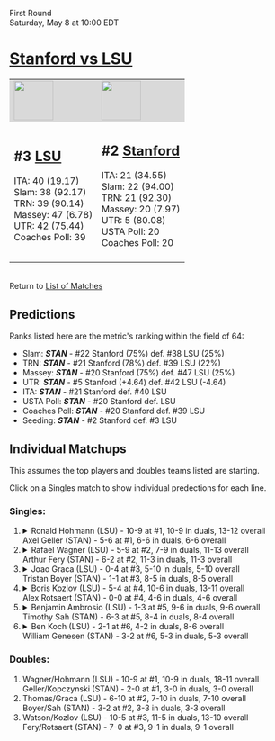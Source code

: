 First Round  
Saturday, May 8 at 10:00 EDT
# [Stanford vs LSU](https://www.ncaa.com/game/5833379) 

<table>  
<tr style="background-color: #d9d9d9 !important"><td><a href="#"><img src="https://www.ncaa.com/sites/default/files/images/logos/schools/l/lsu.70.png" width="70" height="70" /></a></td><td><a href="#"><img src="https://www.ncaa.com/sites/default/files/images/logos/schools/s/stanford.70.png" width="70" height="70" /></a></td></tr>
<tr><td>  

<h2>#3 <a href="#">LSU</a></h2>  
ITA: 40 (19.17)<br>  
Slam: 38 (92.17)<br>  
TRN: 39 (90.14)<br>  
Massey: 47 (6.78)<br>  
UTR: 42 (75.44)<br>  
Coaches Poll: 39<br>  
<br>  

</td><td>  

<h2>#2 <a href="#">Stanford</a></h2>  
ITA: 21 (34.55)<br>  
Slam: 22 (94.00)<br>  
TRN: 21 (92.30)<br>  
Massey: 20 (7.97)<br>  
UTR: 5 (80.08)<br>  
USTA Poll: 20<br>  
Coaches Poll: 20<br>  
<br>  

</td></tr></table>  


<br>Return to [List of Matches](../index.md)  

## Predictions  

Ranks listed here are the metric's ranking within the field of 64:  
- Slam: ***STAN*** - #22 Stanford (75%) def. #38 LSU (25%)  
- TRN: ***STAN*** - #21 Stanford (78%) def. #39 LSU (22%)  
- Massey: ***STAN*** - #20 Stanford (75%) def. #47 LSU (25%)  
- UTR: ***STAN*** - #5 Stanford (+4.64) def. #42 LSU (-4.64)  
- ITA: ***STAN*** - #21 Stanford def. #40 LSU  
- USTA Poll: ***STAN*** - #20 Stanford def. LSU  
- Coaches Poll: ***STAN*** - #20 Stanford def. #39 LSU  
- Seeding: ***STAN*** - #2 Stanford def. #3 LSU  

## Individual Matchups  

This assumes the top players and doubles teams listed are starting.  

Click on a Singles match to show individual predections for each line.  

### Singles:  

<ol>
<li><details><summary markdown="span">
Ronald Hohmann (LSU) - 10-9 at #1, 10-9 in duals, 13-12 overall<br>  
Axel Geller (STAN) - 5-6 at #1, 6-6 in duals, 6-6 overall
</summary><h4>Predictions</h4><ul>
<li>Slam: <b><i>VT</i></b> - #30 Virginia Tech (56%) def. #35 Texas Tech (44%)</li>  
</ul></details></li>
<li><details><summary markdown="span">
Rafael Wagner (LSU) - 5-9 at #2, 7-9 in duals, 11-13 overall<br>  
Arthur Fery (STAN) - 6-2 at #2, 11-3 in duals, 11-3 overall
</summary><h4>Predictions</h4><ul>
<li>Slam: <b><i>VT</i></b> - #30 Virginia Tech (56%) def. #35 Texas Tech (44%)</li>  
</ul></details></li>
<li><details><summary markdown="span">
Joao Graca (LSU) - 0-4 at #3, 5-10 in duals, 5-10 overall<br>  
Tristan Boyer (STAN) - 1-1 at #3, 8-5 in duals, 8-5 overall
</summary><h4>Predictions</h4><ul>
<li>Slam: <b><i>VT</i></b> - #30 Virginia Tech (56%) def. #35 Texas Tech (44%)</li>  
</ul></details></li>
<li><details><summary markdown="span">
Boris Kozlov (LSU) - 5-4 at #4, 10-6 in duals, 13-11 overall<br>  
Alex Rotsaert (STAN) - 0-0 at #4, 4-6 in duals, 4-6 overall
</summary><h4>Predictions</h4><ul>
<li>Slam: <b><i>VT</i></b> - #30 Virginia Tech (56%) def. #35 Texas Tech (44%)</li>  
</ul></details></li>
<li><details><summary markdown="span">
Benjamin Ambrosio (LSU) - 1-3 at #5, 9-6 in duals, 9-6 overall<br>  
Timothy Sah (STAN) - 6-3 at #5, 8-4 in duals, 8-4 overall
</summary><h4>Predictions</h4><ul>
<li>Slam: <b><i>VT</i></b> - #30 Virginia Tech (56%) def. #35 Texas Tech (44%)</li>  
</ul></details></li>
<li><details><summary markdown="span">
Ben Koch (LSU) - 2-1 at #6, 4-2 in duals, 8-6 overall<br>  
William Genesen (STAN) - 3-2 at #6, 5-3 in duals, 5-3 overall
</summary><h4>Predictions</h4><ul>
<li>Slam: <b><i>VT</i></b> - #30 Virginia Tech (56%) def. #35 Texas Tech (44%)</li>  
</ul></details></li>
</ol>

### Doubles:  
1. Wagner/Hohmann (LSU) - 10-9 at #1, 10-9 in duals, 18-11 overall  
   Geller/Kopczynski (STAN) - 2-0 at #1, 3-0 in duals, 3-0 overall
2. Thomas/Graca (LSU) - 6-10 at #2, 7-10 in duals, 7-10 overall  
   Boyer/Sah (STAN) - 3-2 at #2, 3-3 in duals, 3-3 overall
3. Watson/Kozlov (LSU) - 10-5 at #3, 11-5 in duals, 13-10 overall  
   Fery/Rotsaert (STAN) - 7-0 at #3, 9-1 in duals, 9-1 overall
